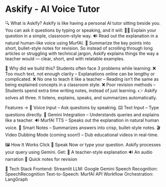 # Askify - AI Voice Tutor

🔍 What is Askify?
Askify is like having a personal AI tutor sitting beside you.
You can ask it questions by typing or speaking, and it will:
🧑‍🏫 Explain your question in a simple, classroom-style way.
🔊 Read out the explanation in a natural human-like voice using MurfAI.
📝 Summarize the key points into short, bullet-style notes for revision.
So instead of scrolling through long articles or struggling with technical jargon, Askify explains things the way a teacher would — clear, short, and with relatable examples.

🎯 Why did we build this?
Students often face 3 problems while learning:
❌ Too much text, not enough clarity
– Explanations online can be lengthy or complicated.
❌ No one to teach it like a teacher
– Reading isn’t the same as being explained concepts in a classroom style.
❌ Poor revision methods
– Students spend extra time writing notes, instead of just learning.
👉 Askify solves all three. It listens, explains, speaks, and summarizes automatically.

Features ->
🎤 Voice Input – Ask questions by speaking.
⌨️ Text Input – Type questions directly.
🧠 Gemini Integration – Understands queries and explains like a teacher.
🔊 MurfAI TTS – Speaks out the explanation in natural human voice.
📝 Smart Notes – Summarizes answers into crisp, bullet-style notes.
🎬 Video Dubbing Mode (coming soon!) – Dub educational videos in real-time.

🖼️ How It Works
Click 🎤 Speak Now or type your question.
Askify processes your query using Gemini.
Get:
📖 A teacher-style explanation
🔊 An audio narration
📝 Quick notes for revision

🚀 Tech Stack
Frontend: Streamlit
LLM: Google Gemini
Speech Recognition: SpeechRecognition
Text-to-Speech: MurfAI API
Workflow Orchestration: LangGraph

